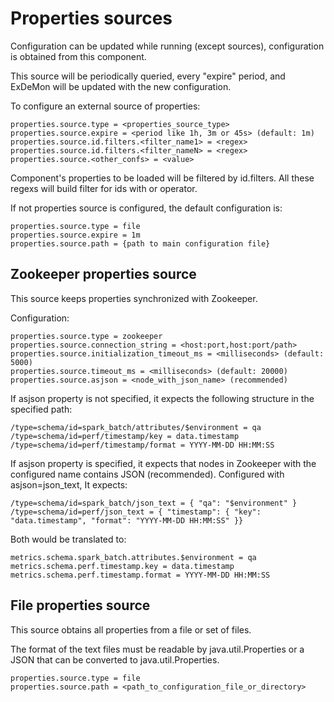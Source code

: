 # Properties sources

Configuration can be updated while running (except sources), configuration is obtained from this component.

This source will be periodically queried, every "expire" period, and ExDeMon will be updated with the new configuration.

To configure an external source of properties:

```
properties.source.type = <properties_source_type>
properties.source.expire = <period like 1h, 3m or 45s> (default: 1m)
properties.source.id.filters.<filter_name1> = <regex>
properties.source.id.filters.<filter_nameN> = <regex> 
properties.source.<other_confs> = <value>
```

Component's properties to be loaded will be filtered by id.filters. All these regexs will build filter for ids with or operator.

If not properties source is configured, the default configuration is:

```
properties.source.type = file
properties.source.expire = 1m
properties.source.path = {path to main configuration file}
```

## Zookeeper properties source

This source keeps properties synchronized with Zookeeper.

Configuration:

```
properties.source.type = zookeeper
properties.source.connection_string = <host:port,host:port/path>
properties.source.initialization_timeout_ms = <milliseconds> (default: 5000)
properties.source.timeout_ms = <milliseconds> (default: 20000)
properties.source.asjson = <node_with_json_name> (recommended)
```

If asjson property is not specified, it expects the following structure in the specified path:

```
/type=schema/id=spark_batch/attributes/$environment = qa
/type=schema/id=perf/timestamp/key = data.timestamp
/type=schema/id=perf/timestamp/format = YYYY-MM-DD HH:MM:SS
```

If asjson property is specified, it expects that nodes in Zookeeper with the configured name contains JSON (recommended). 
Configured with asjson=json_text, It expects:

```
/type=schema/id=spark_batch/json_text = { "qa": "$environment" }
/type=schema/id=perf/json_text = { "timestamp": { "key": "data.timestamp", "format": "YYYY-MM-DD HH:MM:SS" }}
```

Both would be translated to:

```
metrics.schema.spark_batch.attributes.$environment = qa
metrics.schema.perf.timestamp.key = data.timestamp
metrics.schema.perf.timestamp.format = YYYY-MM-DD HH:MM:SS
```

## File properties source

This source obtains all properties from a file or set of files.

The format of the text files must be readable by java.util.Properties or a JSON that can be converted to java.util.Properties.

```
properties.source.type = file
properties.source.path = <path_to_configuration_file_or_directory>
```